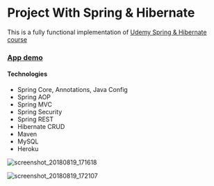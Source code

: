Project With Spring & Hibernate
===============================
This is a fully functional implementation of  <a href="https://www.udemy.com/spring-hibernate-tutorial/" target=_blank>Udemy Spring & Hibernate course</a>

### <a href="http://web-kortov-spring.herokuapp.com/" target=_blank>App demo</a>

#### Technologies
- Spring Core, Annotations, Java Config
- Spring AOP
- Spring MVC
- Spring Security
- Spring REST
- Hibernate CRUD
- Maven
- MySQL
- Heroku

![screenshot_20180819_171618](https://user-images.githubusercontent.com/6348215/44309193-e62dfa80-a3d3-11e8-97a3-d26e8e9130c0.png)

![screenshot_20180819_172107](https://user-images.githubusercontent.com/6348215/44309214-4ae95500-a3d4-11e8-9cc7-81e2e1098f1f.png)



